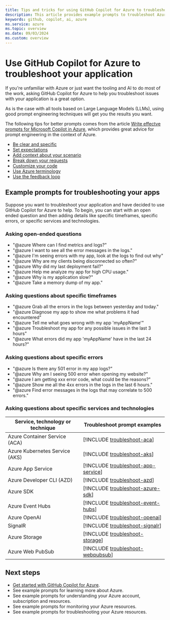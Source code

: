 ```yaml
---
title: Tips and tricks for using GitHub Copilot for Azure to troubleshoot your application
description: This article provides example prompts to troubleshoot Azure services in use in by your application.
keywords: github, copilot, ai, azure
ms.service: azure
ms.topic: overview
ms.date: 09/03/2024
ms.custom: overview
---
```


# Use GitHub Copilot for Azure to troubleshoot your application

If you're unfamiliar with Azure or just want the tooling and AI to do most of the work, asking GitHub Copilot for Azure to help you troubleshoot issues with your application is a great option.

As is the case with all tools based on Large Language Models (LLMs), using good prompt engineering techniques will get you the results you want.

The following tips for better prompts comes from the article [Write effectve prompts for Microsoft Copilot in Azure](/azure/copilot/write-effective-prompts), which provides great advice for prompt engineering in the context of Azure.

- [Be clear and specific](/azure/copilot/write-effective-prompts#be-clear-and-specific)
- [Set expectations](/azure/copilot/write-effective-prompts#set-expectations)
- [Add context about your scenario](/azure/copilot/write-effective-prompts#add-context-about-your-scenario)
- [Break down your requests](/azure/copilot/write-effective-prompts#break-down-your-requests)
- [Customize your code](/azure/copilot/write-effective-prompts#customize-your-code)
- [Use Azure terminology](/azure/copilot/write-effective-prompts#use-azure-terminology)
- [Use the feedback loop](/azure/copilot/write-effective-prompts#use-the-feedback-loop)


## Example prompts for troubleshooting your apps

Suppose you want to troubleshoot your application and have decided to use GitHub Copilot for Azure to help. To begin, you can start with an open ended question and then adding details like specific timeframes, specific errors, or specific services and technologies. 

### Asking open-ended questions

- "@azure Where can I find metrics and logs?"
- "@azure I want to see all the error messages in the logs."
- "@azure I'm seeing errors with my app, look at the logs to find out why"
- "@azure Why are my clients being disconnected so often?"
- "@azure Why did my last deployment fail?"
- "@azure Help me analyze my app for high CPU usage."
- "@azure Why is my application slow?"
- "@azure Take a memory dump of my app."


### Asking questions about specific timeframes

- "@azure Grab all the errors in the logs between yesterday and today."
- "@azure Diagnose my app to show me what problems it had encountered"
- "@azure Tell me what goes wrong with my app 'myAppName'"
- "@azure Troubleshoot my app for any possible issues in the last 3 hours"
- "@azure What errors did my app 'myAppName' have in the last 24 hours?"


### Asking questions about specific errors

- "@azure Is there any 501 error in my app logs?"
- "@azure Why am I seeing 500 error when opening my website?"
- "@azure I am getting xxx error code, what could be the reasons?"
- "@azure Show me all the 4xx errors in the logs in the last 6 hours."
- "@azure Find error messages in the logs that may correlate to 500 errors."


### Asking questions about specific services and technologies

|Service, technology or technique|Troubleshoot prompt examples|
|---|---|
|Azure Container Service (ACA)|[!INCLUDE [troubleshoot-aca](./includes/troubleshoot-aca.md)]|
|Azure Kubernetes Service (AKS)|[!INCLUDE [troubleshoot-aks](./includes/troubleshoot-aks.md)]|
|Azure App Service|[!INCLUDE [troubleshoot-app-service](./includes/troubleshoot-app-service.md)]|
|Azure Developer CLI (AZD)|[!INCLUDE [troubleshoot-azd](./includes/troubleshoot-azd.md)]|
|Azure SDK|[!INCLUDE [troubleshoot-azure-sdk](./includes/troubleshoot-azure-sdk.md)]|
|Azure Event Hubs|[!INCLUDE [troubleshoot-event-hubs](./includes/troubleshoot-event-hubs.md)]|
|Azure OpenAI|[!INCLUDE [troubleshoot-openai](./includes/troubleshoot-openai.md)]|
|SignalR|[!INCLUDE [troubleshoot-signalr](./includes/troubleshoot-signalr.md)]|
|Azure Storage|[!INCLUDE [troubleshoot-storage](./includes/troubleshoot-storage.md)]|
|Azure Web PubSub|[!INCLUDE [troubleshoot-webpubsub](./includes/troubleshoot-webpubsub.md)]|


## Next steps

- [Get started with GitHub Copilot for Azure](introduction.md).
- See example prompts for learning more about Azure.
- See example prompts for understanding your Azure account, subscription and resources.
- See example prompts for monitoring your Azure resources.
- See example prompts for troubleshooting your Azure resources.